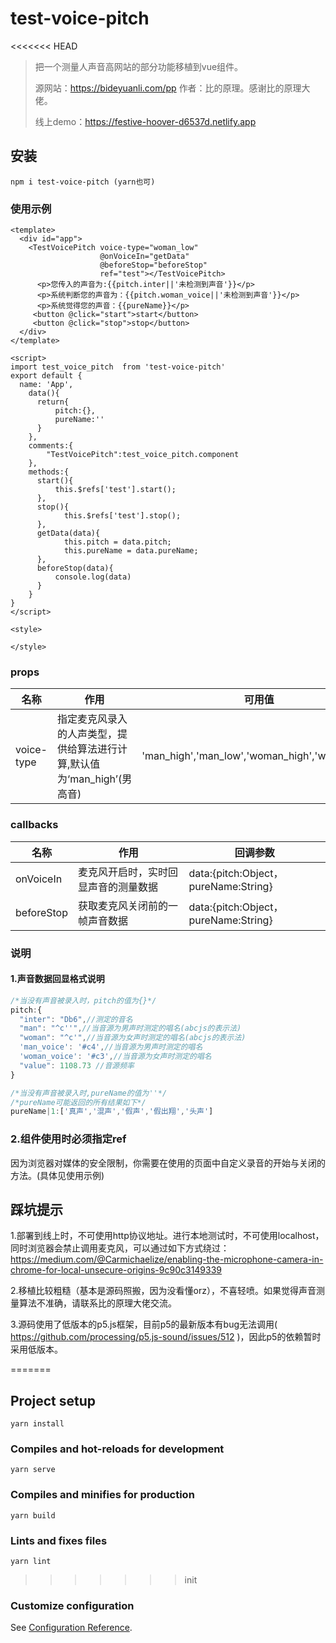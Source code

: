 # test-voice-pitch

<<<<<<< HEAD
> 把一个测量人声音高网站的部分功能移植到vue组件。
>
> 源网站：https://bideyuanli.com/pp  作者：比的原理。感谢比的原理大佬。
>
> 线上demo：https://festive-hoover-d6537d.netlify.app

## 安装
```
npm i test-voice-pitch (yarn也可) 
```

### 使用示例
```vue
<template>
  <div id="app">
    <TestVoicePitch voice-type="woman_low"
                    @onVoiceIn="getData"
                    @beforeStop="beforeStop"
                    ref="test"></TestVoicePitch>
      <p>您传入的声音为:{{pitch.inter||'未检测到声音'}}</p>
      <p>系统判断您的声音为：{{pitch.woman_voice||'未检测到声音'}}</p>
      <p>系统觉得您的声音：{{pureName}}</p>
     <button @click="start">start</button>
     <button @click="stop">stop</button>
  </div>
</template>

<script>
import test_voice_pitch  from 'test-voice-pitch'
export default {
  name: 'App',
    data(){
      return{
          pitch:{},
          pureName:''
      }
    },
    comments:{
        "TestVoicePitch":test_voice_pitch.component
    },
    methods:{
      start(){
          this.$refs['test'].start();
      },
      stop(){
            this.$refs['test'].stop();
      },
      getData(data){
            this.pitch = data.pitch;
            this.pureName = data.pureName;
      },
      beforeStop(data){
          console.log(data)
      }
    }
}
</script>

<style>

</style>

```



### props

| 名称       | 作用                                                         | 可用值                                        |
| ---------- | ------------------------------------------------------------ | --------------------------------------------- |
| voice-type | 指定麦克风录入的人声类型，提供给算法进行计算,默认值为‘man_high’(男高音) | 'man_high','man_low','woman_high','woman_low' |



### callbacks

| 名称       | 作用                                 | 回调参数                             |
| ---------- | ------------------------------------ | ------------------------------------ |
| onVoiceIn  | 麦克风开启时，实时回显声音的测量数据 | data:{pitch:Object，pureName:String} |
| beforeStop | 获取麦克风关闭前的一帧声音数据       | data:{pitch:Object，pureName:String} |



### 说明

#### 1.声音数据回显格式说明

```javascript
/*当没有声音被录入时，pitch的值为{}*/
pitch:{
  "inter": "Db6",//测定的音名
  "man": "^c''",//当音源为男声时测定的唱名(abcjs的表示法)
  "woman": "^c'",//当音源为女声时测定的唱名(abcjs的表示法)
  'man_voice': '#c4',//当音源为男声时测定的唱名
  'woman_voice': '#c3',//当音源为女声时测定的唱名
  "value": 1108.73 //音源频率
}

/*当没有声音被录入时,pureName的值为''*/
/*pureName可能返回的所有结果如下*/
pureName|1:['真声','混声','假声','假出翔','头声']
```

### 2.组件使用时必须指定ref

因为浏览器对媒体的安全限制，你需要在使用的页面中自定义录音的开始与关闭的方法。(具体见使用示例)



## 踩坑提示

1.部署到线上时，不可使用http协议地址。进行本地测试时，不可使用localhost，同时浏览器会禁止调用麦克风，可以通过如下方式绕过：https://medium.com/@Carmichaelize/enabling-the-microphone-camera-in-chrome-for-local-unsecure-origins-9c90c3149339

2.移植比较粗糙（基本是源码照搬，因为没看懂orz），不喜轻喷。如果觉得声音测量算法不准确，请联系比的原理大佬交流。

3.源码使用了低版本的p5.js框架，目前p5的最新版本有bug无法调用( https://github.com/processing/p5.js-sound/issues/512 )，因此p5的依赖暂时采用低版本。


=======
## Project setup
```
yarn install
```

### Compiles and hot-reloads for development
```
yarn serve
```

### Compiles and minifies for production
```
yarn build
```

### Lints and fixes files
```
yarn lint
```
>>>>>>> init

### Customize configuration
See [Configuration Reference](https://cli.vuejs.org/config/).
